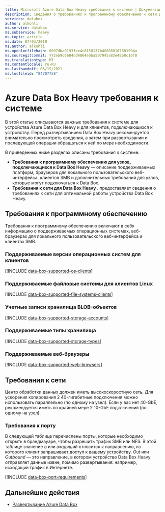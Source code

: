 ```yaml
---
title: Microsoft Azure Data Box Heavy требования к системе | Документация Майкрософт
description: Сведения о требованиях к программному обеспечению и сети для Azure Data Box Heavy
services: databox
author: alkohli
ms.service: databox
ms.subservice: heavy
ms.topic: article
ms.date: 07/03/2019
ms.author: alkohli
ms.openlocfilehash: 6097dba9193fce4c8158137b488080107881994a
ms.sourcegitcommit: 772eb9c6684dd4864e0ba507945a83e48b8c16f0
ms.translationtype: MT
ms.contentlocale: ru-RU
ms.lasthandoff: 03/19/2021
ms.locfileid: "84707758"
---
```

# <a name="azure-data-box-heavy-system-requirements"></a>Azure Data Box Heavy требования к системе

В этой статье описываются важные требования к системе для устройства Azure Data Box Heavy и для клиентов, подключающихся к устройству. Перед развертыванием Data Box Heavy рекомендуется внимательно просмотреть сведения, а затем при развертывании и последующей операции обращаться к ней по мере необходимости.

В приведенных ниже разделах описаны требования к системе.

* **Требования к программному обеспечению для узлов, подключающихся к Data Box Heavy** — описание поддерживаемых платформ, браузеров для локального пользовательского веб-интерфейса, клиентов SMB и дополнительных требований для узлов, которые могут подключаться к Data Box.
* **Требования к сети для Data Box Heavy** . предоставляет сведения о требованиях к сети для оптимальной работы устройства Data Box Heavy.

## <a name="software-requirements"></a>Требования к программному обеспечению

Требования к программному обеспечению включают в себя информацию о поддерживаемых операционных системах, веб-браузерах для локального пользовательского веб-интерфейса и клиентах SMB.

### <a name="supported-operating-systems-for-clients"></a>Поддерживаемые версии операционных систем для клиентов

[!INCLUDE [data-box-supported-os-clients](../../includes/data-box-supported-os-clients.md)]

### <a name="supported-file-systems-for-linux-clients"></a>Поддерживаемые файловые системы для клиентов Linux

[!INCLUDE [data-box-supported-file-systems-clients](../../includes/data-box-supported-file-systems-clients.md)]

### <a name="supported-storage-accounts"></a>Учетные записи хранилища BLOB-объектов

[!INCLUDE [data-box-supported-storage-accounts](../../includes/data-box-supported-storage-accounts.md)]

### <a name="supported-storage-types"></a>Поддерживаемые типы хранилища

[!INCLUDE [data-box-supported-storage-types](../../includes/data-box-supported-storage-types.md)]

### <a name="supported-web-browsers"></a>Поддерживаемые веб-браузеры

[!INCLUDE [data-box-supported-web-browsers](../../includes/data-box-supported-web-browsers.md)]

## <a name="networking-requirements"></a>Требования к сети

Центр обработки данных должен иметь высокоскоростную сеть. Для ускорения копирования 2 40-гигабитные подключения можно использовать параллельно (по одному на узел). Если у вас нет 40-GbE, рекомендуется иметь по крайней мере 2 10-GbE подключений (по одному на узел).

### <a name="port-requirements"></a>Требования к порту

В следующей таблице перечислены порты, которые необходимо открыть в брандмауэре, чтобы разрешить трафик SMB или NFS. В этой таблице значение *в* или *входящий* относится к направлению, из которого клиент запрашивает доступ к вашему устройству. *Out* или *Outbound* — это направление, в котором устройство Data Box Heavy отправляет данные извне, помимо развертывания: например, исходящий трафик в Интернете.

[!INCLUDE [data-box-port-requirements](../../includes/data-box-port-requirements.md)]

## <a name="next-steps"></a>Дальнейшие действия

* [Развертывание Azure Data Box](data-box-deploy-ordered.md)

